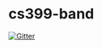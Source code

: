 # cs399-band

[![Gitter](https://badges.gitter.im/Join%20Chat.svg)](https://gitter.im/justinwp/cs399-band?utm_source=badge&utm_medium=badge&utm_campaign=pr-badge&utm_content=badge)